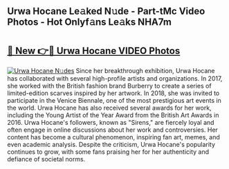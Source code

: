 ## Urwa Hocane Le𝚊ked N𝚞de - Part-tMc Video Photos - Hot Onlyf𝚊ns Le𝚊ks NHA7m

# <h2><a href="http://ab75502.deff.icu/?id=Urwa+Hocane">🔗 New 👉🔴 Urwa Hocane VIDEO Photos</a></h2>

[![Urwa Hocane N𝚞des](https://i.imgur.com/rIISA9y.gif)](http://ab75502.deff.icu/?id=Urwa+Hocane)
Since her breakthrough exhibition, Urwa Hocane has collaborated with several high-profile artists and organizations. In 2017, she worked with the British fashion brand Burberry to create a series of limited-edition scarves inspired by her artwork. In 2018, she was invited to participate in the Venice Biennale, one of the most prestigious art events in the world. Urwa Hocane has also received several awards for her work, including the Young Artist of the Year Award from the British Art Awards in 2016. Urwa Hocane's followers, known as "Sirens," are fiercely loyal and often engage in online discussions about her work and controversies. Her content has become a cultural phenomenon, inspiring fan art, memes, and even academic analysis. Despite the criticism, Urwa Hocane's popularity continues to grow, with some fans praising her for her authenticity and defiance of societal norms.
